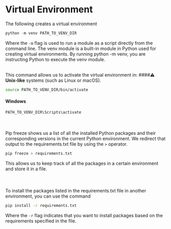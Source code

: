 # Virtual Environment
The following creates a virtual environment
```python
python -m venv PATH_TO_VENV_DIR
```
Where the `-m` flag is used to run a module as a script directly from the command line.
The venv module is a built-in module in Python used for creating virtual environments. 
By running python -m venv, you are instructing Python to execute the venv module.
<br></br>

This command allows us to activate the virtual environment in:
####⚠️ **Unix-like** systems (such as Linux or macOS).
```bash
source PATH_TO_VENV_DIR/bin/activate
```
#### Windows
```cmd
PATH_TO_VENV_DIR\Scripts\activate
```
<br></br>
Pip freeze shows us a list of all the installed Python packages and their corresponding versions in the current Python environment.
We redirect that output to the requirements.txt file by using the `>` operator.
```bash
pip freeze > requirements.txt
```
This allows us to keep track of all the packages in a certain environment and store it in a file.
<br></br>
<br></br>
To install the packages listed in the requirements.txt file in another environment, you can use the command 
```bash
pip install -r requirements.txt
```
Where the `-r` flag indicates that you want to install packages based on the requirements specified in the file.
